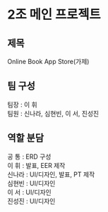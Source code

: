 # 2조 메인 프로젝트
<h2>제목</h2>
Online Book App Store(가제)

<h2>팀 구성</h2>
팀장 : 이 휘<br>
팀원 : 신나라, 심현빈, 이 서, 진성진

<h2>역할 분담</h2>

공  통 : ERD 구성<br>
이  휘 : 발표, EER 제작<br>
신나라 : UI/디자인, 발표, PT 제작<br>
심현빈 : UI/디자인<br>
이  서 : UI/디자인<br>
진성진 : UI/디자인<br>
